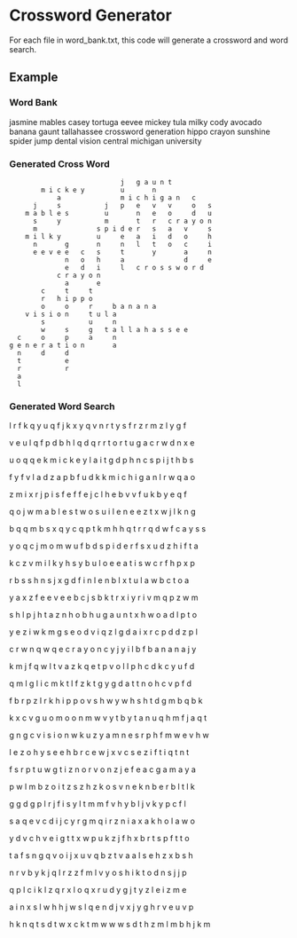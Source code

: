 # Crossword Generator
For each file in word_bank.txt, this code will generate a crossword and word search.

## Example
### Word Bank
jasmine
mables
casey
tortuga
eevee
mickey
tula
milky
cody
avocado
banana
gaunt
tallahassee
crossword
generation
hippo
crayon
sunshine
spider
jump
dental
vision
central
michigan
university

### Generated Cross Word                                
                                j   g a u n t               
            m i c k e y         u       n                   
                a               m i c h i g a n   c         
          j     s           j   p   e   v   v     o   s     
        m a b l e s         u       n   e   o     d   u     
          s     y           m       t   r   c r a y o n     
          m               s p i d e r   s   a   v     s     
        m i l k y         u     e   a   i   d   o     h     
          n       g       n     n   l   t   o   c     i     
          e e v e e   c   s     t       y       a     n     
                  n   o   h     a               d     e     
                  e   d   i     l   c r o s s w o r d       
                c r a y o n                                 
                  a       e                                 
            c     t     t                                   
            r   h i p p o                                   
            o     o     r     b a n a n a                   
        v i s i o n     t u l a                             
            s           u     n                             
            w     s     g   t a l l a h a s s e e           
      c     o     p     a     n                             
    g e n e r a t i o n       a                             
      n     d     d                                         
      t           e                                         
      r           r                                         
      a                                                     
      l                                                            

### Generated Word Search
l r f k q y u q f j k x y q v n r t y s f r z r m z l y g f 

v e u l q f p d b h l q d q r r t o r t u g a c r w d n x e 

u o q q e k m i c k e y l a i t g d p h n c s p i j t h b s 

f y f v l a d z a p b f u d k k m i c h i g a n l r w q a o 

z m i x r j p i s f e f f e j c l h e b v v f u k b y e q f 

q o j w m a b l e s t w o s u i l e n e e z t x w j l k n g 

b q q m b s x q y c q p t k m h h q t r r q d w f c a y s s 

y o q c j m o m w u f b d s p i d e r f s x u d z h i f t a 

k c z v m i l k y h s y b u l o e e a t i s w c r f h p x p 

r b s s h n s j x g d f i n l e n b l x t u l a w b c t o a 

y a x z f e e v e e b c j s b k t r x i y r i v m q p z w m 

s h l p j h t a z n h o b h u g a u n t x h w o a d l p t o 

y e z i w k m g s e o d v i q z l g d a i x r c p d d z p l 

c r w n q w q e c r a y o n c y j y i l b f b a n a n a j y 

k m j f q w l t v a z k q e t p v o l l p h c d k c y u f d 

q m l g l i c m k t l f z k t g y g d a t t n o h c v p f d 

f b r p z l r k h i p p o v s h w y w h s h t d g m b q b k 

k x c v g u o m o o n m w v y t b y t a n u q h m f j a q t 

g n g c v i s i o n w k u z y a m n e s r p h f m w e v h w 

l e z o h y s e e h b r c e w j x v c s e z i f t i q t n t 

f s r p t u w g t i z n o r v o n z j e f e a c g a m a y a 

p w l m b z o i t z s z h z k o s v n e k n b e r b l t l k 

g g d g p l r j f i s y l t m m f v h y b l j v k y p c f l 

s a q e v c d i j c y r g m q i r z n i a x a k h o l a w o 

y d v c h v e i g t t x w p u k z j f h x b r t s p f t t o 

t a f s n g q v o i j x u v q b z t v a a l s e h z x b s h 

n r v b y k j q l r z z f m l v y o s h i k t o d n s j j p 

q p l c i k l z q r x l o q x r u d y g j t y z l e i z m e 

a i n x s l w h h j w s l q e n d j v x j y g h r v e u v p 

h k n q t s d t w x c k t m w w w s d t h z m l m b h j k m 

